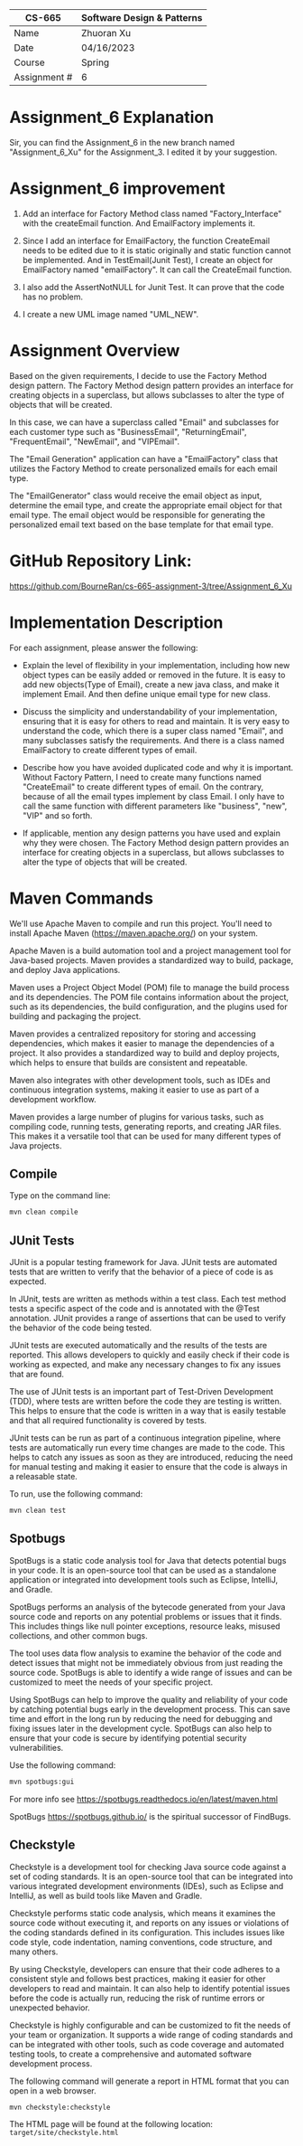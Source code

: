 
| CS-665       | Software Design & Patterns |
|--------------|----------------------------|
| Name         | Zhuoran Xu                 |
| Date         | 04/16/2023                 |
| Course       | Spring                     |
| Assignment # | 6                          |

# Assignment_6 Explanation
Sir, you can find the Assignment_6 in the new branch named "Assignment_6_Xu" for the Assignment_3.
I edited it by your suggestion.
# Assignment_6 improvement
1. Add an interface for Factory Method class named "Factory_Interface" with the createEmail function. And EmailFactory implements it.

2. Since I add an interface for EmailFactory, the function CreateEmail needs to be edited due to it is static originally and static function cannot be implemented.
And in TestEmail(Junit Test), I create an object for EmailFactory named "emailFactory". It can call the CreateEmail function.
3. I also add the AssertNotNULL for Junit Test. It can prove that the code has no problem.
4. I create a new UML image named "UML_NEW".




# Assignment Overview
Based on the given requirements, I decide to use the Factory Method design pattern. The Factory Method design pattern provides an interface for creating objects in a superclass, but allows subclasses to alter the type of objects that will be created.

In this case, we can have a superclass called "Email" and subclasses for each customer type such as "BusinessEmail", "ReturningEmail", "FrequentEmail", "NewEmail", and "VIPEmail".

The "Email Generation" application can have a "EmailFactory" class that utilizes the Factory Method to create personalized emails for each email type. 

The "EmailGenerator" class would receive the email object as input, determine the email type, and create the appropriate email object for that email type. The email object would be responsible for generating the personalized email text based on the base template for that email type.

# GitHub Repository Link:
https://github.com/BourneRan/cs-665-assignment-3/tree/Assignment_6_Xu

# Implementation Description 


For each assignment, please answer the following:

- Explain the level of flexibility in your implementation, including how new object types can
be easily added or removed in the future.
It is easy to add new objects(Type of Email), create a new java class, and make it implement Email. And then define unique email type for new class.



- Discuss the simplicity and understandability of your implementation, ensuring that it is
easy for others to read and maintain.
It is very easy to understand the code, which there is a super class named "Email", and many subclasses satisfy the requirements.
And there is a class named EmailFactory to create different types of email.


- Describe how you have avoided duplicated code and why it is important.
Without Factory Pattern, I need to create many functions named "CreateEmail" to create different types of email.
On the contrary, because of all the email types implement by class Email. I only have to call the same function with different parameters like "business", "new", "VIP" and so forth.


- If applicable, mention any design patterns you have used and explain why they were
chosen.
The Factory Method design pattern provides an interface for creating objects in a superclass, but allows subclasses to alter the type of objects that will be created.



# Maven Commands

We'll use Apache Maven to compile and run this project. You'll need to install Apache Maven (https://maven.apache.org/) on your system. 

Apache Maven is a build automation tool and a project management tool for Java-based projects. Maven provides a standardized way to build, package, and deploy Java applications.

Maven uses a Project Object Model (POM) file to manage the build process and its dependencies. The POM file contains information about the project, such as its dependencies, the build configuration, and the plugins used for building and packaging the project.

Maven provides a centralized repository for storing and accessing dependencies, which makes it easier to manage the dependencies of a project. It also provides a standardized way to build and deploy projects, which helps to ensure that builds are consistent and repeatable.

Maven also integrates with other development tools, such as IDEs and continuous integration systems, making it easier to use as part of a development workflow.

Maven provides a large number of plugins for various tasks, such as compiling code, running tests, generating reports, and creating JAR files. This makes it a versatile tool that can be used for many different types of Java projects.

## Compile
Type on the command line: 

```bash
mvn clean compile
```



## JUnit Tests
JUnit is a popular testing framework for Java. JUnit tests are automated tests that are written to verify that the behavior of a piece of code is as expected.

In JUnit, tests are written as methods within a test class. Each test method tests a specific aspect of the code and is annotated with the @Test annotation. JUnit provides a range of assertions that can be used to verify the behavior of the code being tested.

JUnit tests are executed automatically and the results of the tests are reported. This allows developers to quickly and easily check if their code is working as expected, and make any necessary changes to fix any issues that are found.

The use of JUnit tests is an important part of Test-Driven Development (TDD), where tests are written before the code they are testing is written. This helps to ensure that the code is written in a way that is easily testable and that all required functionality is covered by tests.

JUnit tests can be run as part of a continuous integration pipeline, where tests are automatically run every time changes are made to the code. This helps to catch any issues as soon as they are introduced, reducing the need for manual testing and making it easier to ensure that the code is always in a releasable state.

To run, use the following command:
```bash
mvn clean test
```


## Spotbugs 

SpotBugs is a static code analysis tool for Java that detects potential bugs in your code. It is an open-source tool that can be used as a standalone application or integrated into development tools such as Eclipse, IntelliJ, and Gradle.

SpotBugs performs an analysis of the bytecode generated from your Java source code and reports on any potential problems or issues that it finds. This includes things like null pointer exceptions, resource leaks, misused collections, and other common bugs.

The tool uses data flow analysis to examine the behavior of the code and detect issues that might not be immediately obvious from just reading the source code. SpotBugs is able to identify a wide range of issues and can be customized to meet the needs of your specific project.

Using SpotBugs can help to improve the quality and reliability of your code by catching potential bugs early in the development process. This can save time and effort in the long run by reducing the need for debugging and fixing issues later in the development cycle. SpotBugs can also help to ensure that your code is secure by identifying potential security vulnerabilities.

Use the following command:

```bash
mvn spotbugs:gui 
```

For more info see 
https://spotbugs.readthedocs.io/en/latest/maven.html

SpotBugs https://spotbugs.github.io/ is the spiritual successor of FindBugs.


## Checkstyle 

Checkstyle is a development tool for checking Java source code against a set of coding standards. It is an open-source tool that can be integrated into various integrated development environments (IDEs), such as Eclipse and IntelliJ, as well as build tools like Maven and Gradle.

Checkstyle performs static code analysis, which means it examines the source code without executing it, and reports on any issues or violations of the coding standards defined in its configuration. This includes issues like code style, code indentation, naming conventions, code structure, and many others.

By using Checkstyle, developers can ensure that their code adheres to a consistent style and follows best practices, making it easier for other developers to read and maintain. It can also help to identify potential issues before the code is actually run, reducing the risk of runtime errors or unexpected behavior.

Checkstyle is highly configurable and can be customized to fit the needs of your team or organization. It supports a wide range of coding standards and can be integrated with other tools, such as code coverage and automated testing tools, to create a comprehensive and automated software development process.

The following command will generate a report in HTML format that you can open in a web browser. 

```bash
mvn checkstyle:checkstyle
```

The HTML page will be found at the following location:
`target/site/checkstyle.html`




